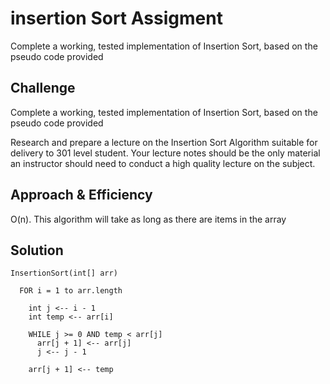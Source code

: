 # insertion Sort Assigment
Complete a working, tested implementation of Insertion Sort, based on the pseudo code provided

## Challenge
Complete a working, tested implementation of Insertion Sort, based on the pseudo code provided

Research and prepare a lecture on the Insertion Sort Algorithm suitable for delivery to 301 level student. Your lecture notes should be the only material an instructor should need to conduct a high quality lecture on the subject.

## Approach & Efficiency
O(n). This algorithm will take as long as there are items in the array

## Solution
```
InsertionSort(int[] arr)

  FOR i = 1 to arr.length
  
    int j <-- i - 1
    int temp <-- arr[i]
    
    WHILE j >= 0 AND temp < arr[j]
      arr[j + 1] <-- arr[j]
      j <-- j - 1
      
    arr[j + 1] <-- temp
```